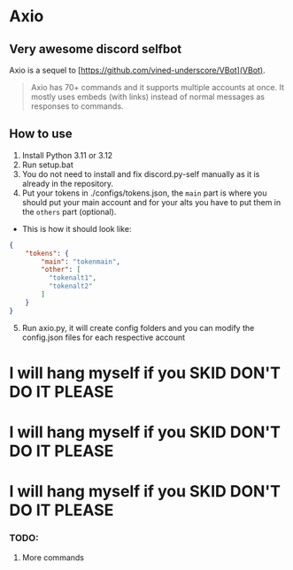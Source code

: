 # Axio

## Very awesome discord selfbot

Axio is a sequel to [https://github.com/vined-underscore/VBot](VBot).
> Axio has 70+ commands and it supports multiple accounts at once.
> It mostly uses embeds (with links) instead of normal messages as responses to commands.

## How to use

1. Install Python 3.11 or 3.12
2. Run setup.bat
3. You do not need to install and fix discord.py-self manually as it is already in the repository.
4. Put your tokens in ./configs/tokens.json, the `main` part is where you should put your main account and for your alts you have to put them in the `others` part (optional).
-  This is how it should look like:
```json
{
    "tokens": {
        "main": "tokenmain",
        "other": [
          "tokenalt1",
          "tokenalt2"
        ]
    }
}
```

5. Run axio.py, it will create config folders and you can modify the config.json files for each respective account

# I will hang myself if you SKID DON'T DO IT PLEASE
# I will hang myself if you SKID DON'T DO IT PLEASE
# I will hang myself if you SKID DON'T DO IT PLEASE

### TODO:
1. More commands
